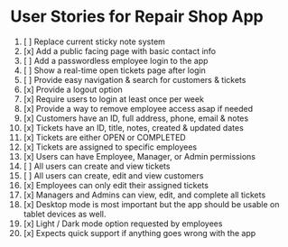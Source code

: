 # User Stories for Repair Shop App

1. [ ] Replace current sticky note system
2. [x] Add a public facing page with basic contact info 
3. [ ] Add a passwordless employee login to the app 
4. [ ] Show a real-time open tickets page after login 
5. [ ] Provide easy navigation & search for customers & tickets 
6. [x] Provide a logout option 
7. [x] Require users to login at least once per week
8. [x] Provide a way to remove employee access asap if needed 
9. [x] Customers have an ID, full address, phone, email & notes
10. [x] Tickets have an ID, title, notes, created & updated dates
11. [x] Tickets are either OPEN or COMPLETED 
12. [x] Tickets are assigned to specific employees 
13. [x] Users can have Employee, Manager, or Admin permissions 
14. [ ] All users can create and view tickets
15. [ ] All users can create, edit and view customers 
16. [x] Employees can only edit their assigned tickets  
17. [x] Managers and Admins can view, edit, and complete all tickets 
18. [x] Desktop mode is most important but the app should be usable on tablet devices as well. 
19. [x] Light / Dark mode option requested by employees 
20. [x] Expects quick support if anything goes wrong with the app